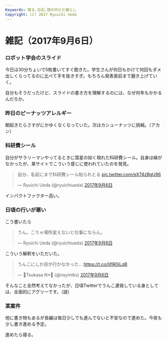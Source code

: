 ```yaml
---
Keywords: 寝る,日記,頭の中だだ漏らし
Copyright: (C) 2017 Ryuichi Ueda
---
```


# 雑記（2017年9月6日）
<h3>ロボット学会のスライド</h3>

今日は30分ちょいで5枚書いてすぐ飽きた。学生さんが何日もかけて何回もダメ出しくらってるのに比べて手を抜きすぎ。もちろん発表直前まで磨き上げていく。

自分もそうだったけど、スライドの書き方を理解するのには、なぜ何年もかかるんだろか。

<h3>昨日のピーナッツアレルギー</h3>

朝起きたらさすがにかゆくなくなっていた。次はカシューナッツに挑戦。（アカン）


<h3>科研費シール</h3>

自分がサラリーマンやってるときに彗星の如く現れた科研費シール。自身は縁がなかったが、某サイトでこういう感じに使われていたのを発見。

<blockquote class="twitter-tweet" data-lang="ja"><p lang="ja" dir="ltr">自分、名前にまで科研費シール貼られとる <a href="https://t.co/eX74zBgU96">pic.twitter.com/eX74zBgU96</a></p>&mdash; Ryuichi Ueda (@ryuichiueda) <a href="https://twitter.com/ryuichiueda/status/905246993232011265">2017年9月6日</a></blockquote> <script async src="//platform.twitter.com/widgets.js" charset="utf-8"></script>

インパクトファクター高い。

<h3>日頃の行いが悪い</h3>

こう書いたら

<blockquote class="twitter-tweet" data-lang="ja"><p lang="ja" dir="ltr">うん。こりゃ場所変えないと仕事にならん。</p>&mdash; Ryuichi Ueda (@ryuichiueda) <a href="https://twitter.com/ryuichiueda/status/905316031324872704">2017年9月6日</a></blockquote> <script async src="//platform.twitter.com/widgets.js" charset="utf-8"></script>

こういう解釈をいただいた。

<blockquote class="twitter-tweet" data-lang="ja"><p lang="ja" dir="ltr">うんこにしか目が行かなかった… <a href="https://t.co/liflR0iLqB">https://t.co/liflR0iLqB</a></p>&mdash; 🤹Tsukasa N*🤹 (@nsymtks) <a href="https://twitter.com/nsymtks/status/905316810697801728">2017年9月6日</a></blockquote> <script async src="//platform.twitter.com/widgets.js" charset="utf-8"></script>

そんなこと全然考えてなかったが、日頃Twitterでうんこ連発している身としては、全面的にアグリーです。（謎）


<h3>某案件</h3>

他に書き物もあるが長編は毎日少しでも進んでないと不安なので進めた。今夜も少し書き進める予定。


進めたら寝る。

